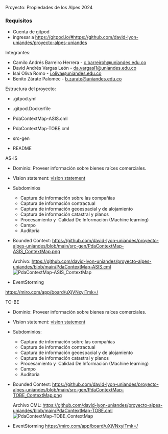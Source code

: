Proyecto: Propiedades de los Alpes 2024

### Requisitos
  * Cuenta de gitpod 
  * ingresar a https://gitpod.io/#https://github.com/david-lyon-uniandes/proyecto-alpes-uniandes
  
    
     

Integrantes:
- Camilo Andrés Barreiro Herrera - c.barreiroh@uniandes.edu.co
- David Andrés Vargas León - da.vargasl1@uniandes.edu.co
- Isaí Oliva Romo - i.oliva@uniandes.edu.co
- Benito Zárate Palomec - b.zarate@uniandes.edu.co

Estructura del proyecto:
- .gitpod.yml
- .gitpod.Dockerfile
- PdaContextMap-ASIS.cml
- PdaContextMap-TOBE.cml
- src-gen
  
- README

AS-IS
- Dominio: Proveer información sobre bienes raíces comerciales.

- Vision statement: [vision statement](https://github.com/david-lyon-uniandes/proyecto-alpes-uniandes/blob/main/PdaContextMap-ASIS.cml)

- Subdominios
  * Captura de información sobre las compañías
  * Captura de información contractual
  * Captura de información geoespacial y de alojamiento
  * Captura de información catastral y planos
  * Procesamiento y  Calidad De Información (Machine learning)
  * Campo
  * Auditoria

- Bounded Context: https://github.com/david-lyon-uniandes/proyecto-alpes-uniandes/blob/main/src-gen/PdaContextMap-ASIS_ContextMap.png

  Archivo: https://github.com/david-lyon-uniandes/proyecto-alpes-uniandes/blob/main/PdaContextMap-ASIS.cml
![PdaContextMap-ASIS_ContextMap](https://github.com/david-lyon-uniandes/proyecto-alpes-uniandes/assets/111364928/e9d85419-fa92-4d8f-943c-58c6995b5e4d)


- EventStorming

https://miro.com/app/board/uXjVNxyiTmk=/



TO-BE
- Dominio: Proveer información sobre bienes raíces comerciales.
- Vision statement: [vision statement](https://github.com/david-lyon-uniandes/proyecto-alpes-uniandes/blob/main/PdaContextMap-TOBE.cml)

- Subdominios:

  * Captura de información sobre las compañías
  * Captura de información contractual
  * Captura de información geoespacial y de alojamiento
  * Captura de información catastral y planos
  * Procesamiento y  Calidad De Información (Machine learning)
  * Campo
  * Auditoria

- Bounded Context: https://github.com/david-lyon-uniandes/proyecto-alpes-uniandes/blob/main/src-gen/PdaContextMap-TOBE_ContextMap.png

  Archivo CML: https://github.com/david-lyon-uniandes/proyecto-alpes-uniandes/blob/main/PdaContextMap-TOBE.cml
![PdaContextMap-TOBE_ContextMap](https://github.com/david-lyon-uniandes/proyecto-alpes-uniandes/assets/111364928/0d199a25-424a-4e0a-8972-977c96a8ade9)


- EventStorming
https://miro.com/app/board/uXjVNxyiTmk=/


